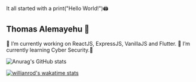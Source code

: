 It all started with a print("Hello World!")🖨️

## Thomas Alemayehu 👋 ##

  🔭 I’m currently working on ReactJS, ExpressJS, VanillaJS and Flutter. 
  🌱 I’m currently learning Cyber Security.🔐
  
![Anurag's GitHub stats](https://github-readme-stats.vercel.app/api?username=thomasalemayehu&show_icons=true&theme=tokyonight)

[![willianrod's wakatime stats](https://github-readme-stats.vercel.app/api/wakatime?username=thomasalemayehu)](https://github.com/anuraghazra/github-readme-stats)
  
